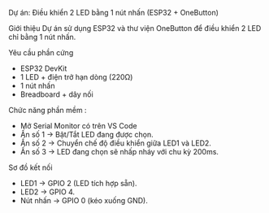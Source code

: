 Dự án: Điều khiển 2 LED bằng 1 nút nhấn (ESP32 + OneButton)

Giới thiệu
Dự án sử dụng ESP32 và thư viện OneButton để điều khiển 2 LED chỉ bằng 1 nút nhấn.

Yêu cầu phần cứng
- ESP32 DevKit  
- 1 LED + điện trở hạn dòng (220Ω) 
- 1 nút nhấn  
- Breadboard + dây nối  

Chức năng phần mềm :
- Mở Serial Monitor có trên VS Code
- Ấn số 1 → Bật/Tắt LED đang được chọn.  
- Ấn số 2 → Chuyển chế độ điều khiển giữa LED1 và LED2.  
- Ấn số 3 → LED đang chọn sẽ nhấp nháy với chu kỳ 200ms.  

Sơ đồ kết nối
- LED1 → GPIO 2 (LED tích hợp sẵn).  
- LED2 → GPIO 4.  
- Nút nhấn → GPIO 0 (kéo xuống GND).  

 

